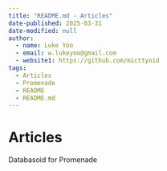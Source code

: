 ```yaml
---
title: "README.md - Articles"
date-published: 2025-03-31
date-modified: null
author:
  - name: Luke Yoo
  - email: w.lukeyoo@gmail.com
  - website1: https://github.com/micttyoid
tags:
  - Articles
  - Promenade
  - README
  - README.md
---
```


# Articles

Databasoid for Promenade
